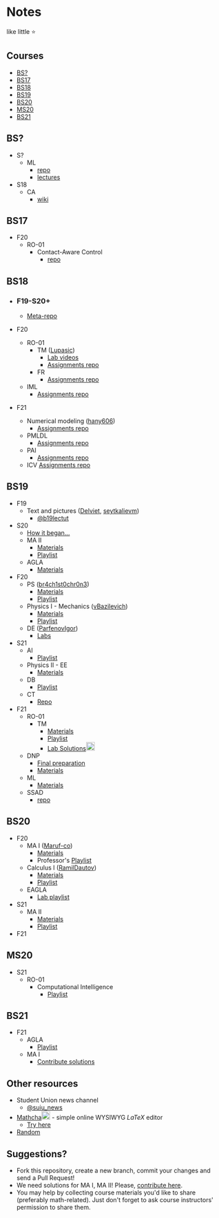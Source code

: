 # Notes

like little ⭐

## Courses

* [BS?](#bs%3F)
* [BS17](#bs17)
* [BS18](#bs18)
* [BS19](#bs19)
* [BS20](#bs20)
* [MS20](#ms20)
* [BS21](#bs21)

## BS?
* S?
    * ML
        * [repo](https://github.com/yandexdataschool/MLatImperial2020)
        * [lectures](https://github.com/yandexdataschool/MLatImperial2020/tree/master/Lectures)
* S18
    * CA 
        * [wiki](https://github.com/InnopolisStudents/wiki/tree/master/computer_architecture)

## BS17
* F20
    * RO-01
        * Contact-Aware Control
            * [repo](https://github.com/SergeiSa/Contact-Aware-Control-Slides-Fall-2020)

## BS18
* ### F19-S20+
    * [Meta-repo](https://github.com/hany606/University-Courses-Repositories)
* F20
    * RO-01
        * TM ([Lupasic](https://github.com/Lupasic))
            * [Lab videos](https://youtube.com/playlist?list=PLtFS7FHavVl8QCCHHN75k1RuBV8Ch7l5K)
            * [Assignments repo](https://github.com/hany606/TM_Fall20IU)
        * FR
            * [Assignments repo](https://github.com/hany606/Introduction-to-Manipulators-FoR_Fall20IU)
    * IML
        * [Assignments repo](https://github.com/hany606/Introduction-to-Machine-Learning-IML_Fall20IU)

* F21
    * Numerical modeling ([hany606](https://github.com/hany606))
        * [Assignments repo](https://github.com/hany606/NM_Fall21IU)
    * PMLDL
        * [Assignments repo](https://github.com/hany606/PMLDL_Fall21IU)
    * PAI
        * [Assignments repo](https://github.com/hany606/PAI_Fall21IU)
    * ICV 
        [Assignments repo](https://github.com/hany606/ICV_Fall21IU)

## BS19
* F19
    * Text and pictures ([Delviet](https://github.com/Delviet), [seytkalievm](https://github.com/seytkalievm))
        * [@b19lectut](http://t.me/b19lectut)
* S20
    * [How it began...](https://docs.google.com/spreadsheets/d/1nXFWp9TzYVonFIEJUcCxljtvYfa2U5urXCwc6GUrNb8/edit?usp=sharing)
    * MA II
        * [Materials](https://drive.google.com/drive/folders/1KUTBfqlyPGU3aRYAtAkZJ_eJdGMTfmEc?usp=sharing)
        * [Playlist](https://www.youtube.com/playlist?list=PLUI4rqPAsSEag1Wc9ohTtmZkovLuZMAEG)
    * AGLA
        * [Materials](https://drive.google.com/drive/folders/1Aett2JkUYeKpXc6Px4O-urqzzvKbzp_b?usp=sharing)
* F20
    * PS ([br4ch1st0chr0n3](https://github.com/br4ch1st0chr0n3))
        * [Materials](https://drive.google.com/drive/u/0/folders/1llFZPdrxiuD_9aPAFbZ_mcIJjUHB2-NE)
        * [Playlist](https://www.youtube.com/playlist?list=PLUI4rqPAsSEbWP1ov_FFfnPWZujSzF7jV)
    * Physics I - Mechanics ([vBazilevich](https://github.com/vBazilevich))
        * [Materials](https://drive.google.com/drive/folders/1qx8be_2yLGtZDlYD48Y3s4DdUIz3klgy?usp=sharing)
        * [Playlist](https://www.youtube.com/playlist?list=PLNh4MTycRwFC3nc0sv_0--T7OuLHxMkMK)
    * DE ([ParfenovIgor](https://github.com/ParfenovIgor))
        * [Labs](https://drive.google.com/drive/folders/1q58m0OOjqCSV5QjTzmKTBDyzLo6IvJC9?usp=sharing)
* S21
    * AI 
        * [Playlist](https://youtube.com/playlist?list=PLB6s35Ya4Paovn_wKttoAg3IrHTZSPMjy)
    * Physics II - EE
        * [Materials](https://drive.google.com/folderview?id=1B9F1IU4YXGLxaEU__3X-JYwWvgYTh5O4)
    * DB
        * [Playlist](https://youtube.com/playlist?list=PLB6s35Ya4ParNWZqsxD-j6MzP9nf7pV7t)
    * CT
        * [Repo](https://github.com/SergeiSa/Control-Theory-Slides-Spring-2021)
* F21
    * RO-01
        * TM
            * [Materials](https://drive.google.com/drive/folders/1i_1mwGomf-3Z9jAq5wBnCJ6SSuRdxuVK?usp=sharing)
            * [Playlist](https://youtube.com/playlist?list=PLtFS7FHavVl_DAnHFNvqVZMaEPHdYuhH6)
            * [Lab Solutions](https://www.mathcha.io/editor/D0kgysy7UqlHl4FW5YKO1IxK6nOdsENj9NPtoM1x2e)<img src="https://cdn.mathcha.io/resources/logo.png" width="20" title="hover text">
    * DNP
        * [Final preparation](https://reminiscent-sprite-516.notion.site/DNP-final-preparation-7dc3e8b17e544d56a0736e79dc4dcb06)
        * [Materials](https://drive.google.com/drive/folders/1MC7JwfANKv_MJOP4-ZsKpwBhsv9ZQ37c?usp=sharing)
    * ML 
        * [Materials](https://drive.google.com/drive/folders/19MUatOCVYBHUk3cKED9GLE1r-Dj5lP8A?usp=sharing)
    * SSAD
        * [repo](https://github.com/yegor256/ssd16)

## BS20
* F20
    * MA I ([Maruf-co](https://github.com/Maruf-co))
        * [Materials](https://drive.google.com/drive/folders/1P1CK8iWA8oy_rgL2gyPqHm9E3qo8hxqZ?usp=sharing)
        * Professor's [Playlist](https://www.youtube.com/playlist?list=PLUI4rqPAsSEa5OGnDRhGTRuznzkcAJUpv)
    * Calculus I ([RamilDautov](https://github.com/RamilDautov))
        * [Materials](https://drive.google.com/drive/folders/1YSUDfduUBSkzT7ksgT8CQkSCCRoka53C?usp=sharing)
        * [Playlist](https://youtube.com/playlist?list=PLUI4rqPAsSEbzrpqphMWQ06p70RtXRDwR)
    * EAGLA
        * [Lab playlist](https://youtube.com/playlist?list=PLtFS7FHavVl-VXiod2y_fZTAVClyEXB-0)
* S21
    * MA II
        * [Materials](https://drive.google.com/drive/folders/17vd4xuf2lCfK0jJ7RBV2dmlQvYbpXDVi?usp=sharing)
        * [Playlist](https://youtube.com/playlist?list=PLB6s35Ya4Pap_gvxY2TTxZmyZ6VluPGgQ)
* F21

## MS20
* S21
    * RO-01
        * Computational Intelligence
            * [Playlist](https://youtu.be/YB-Pm6dPR7s)

## BS21
* F21
    * AGLA
        * [Playlist](https://youtube.com/playlist?list=PLtFS7FHavVl8l4q7Z_ja2ajzr4pRGGvYZ)
    * MA I
        * [Contribute solutions](./Contribute.md)

## Other resources
* Student Union news channel
    * [@suiu_news](https://t.me/suiu_news)
* [Mathcha](https://www.mathcha.io/)<img src="https://cdn.mathcha.io/resources/logo.png" width="20" title="hover text"> - simple online WYSIWYG *LaTeX* editor
    * [Try here](https://www.mathcha.io/editor/7m8gEU4Pi24Imot6Yv7kPTzVLwBI4o5ZV9hwBX9jD)
* [Random](./Random.md)

## Suggestions?
* Fork this repository, create a new branch, commit your changes and send a Pull Request!
* We need solutions for MA I, MA II! Please, [contribute here](./Contribute.md).
* You may help by collecting course materials you'd like to share (preferably math-related). Just don't forget to ask course instructors' permission to share them.
